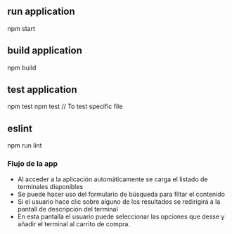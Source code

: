 ## run application
npm start
## build application
npm build
## test application
npm test
npm test <path> // To test specific file
## eslint
npm run lint

### Flujo de la app
- Al acceder a la aplicación automáticamente se carga el listado de terminales disponibles
- Se puede hacer uso del formulario de búsqueda para filtar el contenido
- Si el usuario hace clic sobre alguno de los resultados se redirigirá a la pantall de descripción del terminal
- En esta pantalla el usuario puede seleccionar las opciones que desse y añadir el terminal al carrito de compra.
